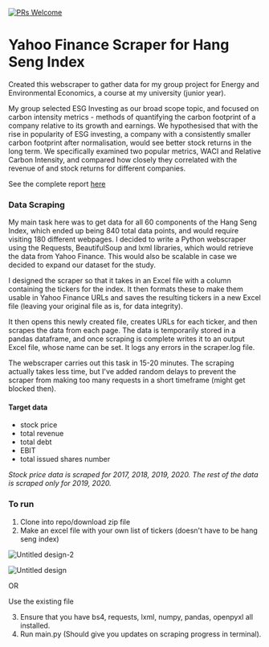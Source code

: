 [![PRs Welcome](https://img.shields.io/badge/PRs-welcome-brightgreen.svg?style=flat-square)](http://makeapullrequest.com)

# Yahoo Finance Scraper for Hang Seng Index

Created this webscraper to gather data for my group project for Energy and Environmental Economics, a course at my university (junior year).

My group selected ESG Investing as our broad scope topic, and focused on carbon intensity metrics - methods of quantifying the carbon footprint of a company relative to its growth and earnings. We hypothesised that with the rise in popularity of ESG investing, a company with a consistently smaller carbon footprint after normalisation, would see better stock returns in the long term. We specifically examined two popular metrics, WACI and Relative Carbon Intensity, and compared how closely they correlated with the revenue of and stock returns for different companies. 


See the complete report [here](https://drive.google.com/file/d/1E1_e2-tj2sVu8TeKWkZwwci-5KXb3Ixv/view?usp=sharing)


### Data Scraping

My main task here was to get data for all 60 components of the Hang Seng Index, which ended up being 840 total data points, and would require visiting 180 different webpages. I decided to write a Python webscraper using the Requests, BeautifulSoup and lxml libraries, which would retrieve the data from Yahoo Finance. This would also be scalable in case we decided to expand our dataset for the study.

I designed the scraper so that it takes in an Excel file with a column containing the tickers for the index. It then formats these to make them usable in Yahoo Finance URLs and saves the resulting tickers in a new Excel file (leaving your original file as is, for data integrity).

It then opens this newly created file, creates URLs for each ticker, and then scrapes the data from each page. The data is temporarily stored in a pandas dataframe, and once scraping is complete writes it to an output Excel file, whose name can be set.
It logs any errors in the scraper.log file.

The webscraper carries out this task in 15-20 minutes. The scraping actually takes less time, but I've added random delays to prevent the scraper from making too many requests in a short timeframe (might get blocked then).

#### Target data

* stock price
* total revenue
* total debt
* EBIT
* total issued shares number

*Stock price data is scraped for 2017, 2018, 2019, 2020. The rest of the data is scraped only for 2019, 2020.*

### To run

1. Clone into repo/download zip file
2. Make an excel file with your own list of tickers (doesn't have to be hang seng index)


![Untitled design-2](https://user-images.githubusercontent.com/68847270/143290160-d5da9321-f894-40a8-ba45-d59d0903e777.gif)


![Untitled design](https://user-images.githubusercontent.com/68847270/143290613-e89a0d29-594f-49a0-b2ce-94320654f8a7.gif)

OR

Use the existing file

3. Ensure that you have bs4, requests, lxml, numpy, pandas, openpyxl all installed.
4. Run main.py (Should give you updates on scraping progress in terminal).

